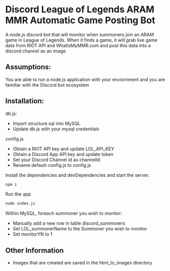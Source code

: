 # Discord League of Legends ARAM MMR Automatic Game Posting Bot
A node.js discord bot that will monitor when summoners join an ARAM game in League of Legends. When it finds a game, it will grab live game data from RIOT API and WhatIsMyMMR.com and post this data into a discord channel as an image

## Assumptions: 
You are able to run a node.js application with your enviornment and you are familiar with the Discord bot ecosystem

## Installation:
db.js:
- Import structure.sql into MySQL
- Update db.js with your mysql credentials

config.js
- Obtain a RIOT API key and update LOL_API_KEY
- Obtain a Discord App API key and update token
- Set your Discord Channel id as channelId
- Rename default-config.js to config.js

Install the dependencies and devDependencies and start the server.
```sh
npm i
```
Run the app
```sh
node index.js
```

Within MySQL, foreach summoner you wish to monitor:
- Manually add a new row in table discord_summoners
- Set LOL_summonerName to the Summoner you wish to monitor
- Set monitorYN to 1

## Other Information
- Images that are created are saved in the html_to_images directory
